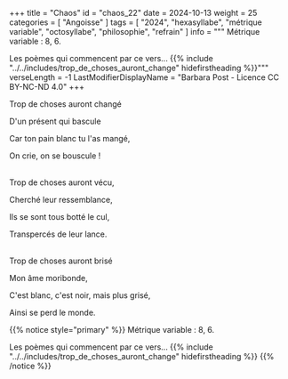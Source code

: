 +++
title = "Chaos"
id = "chaos_22"
date = 2024-10-13
weight = 25
categories = [ "Angoisse" ]
tags = [
  "2024",
  "hexasyllabe",
  "métrique variable",
  "octosyllabe",
  "philosophie",
  "refrain"
]
info = """
Métrique variable : 8, 6.

Les poèmes qui commencent par ce vers...
{{% include "../../includes/trop_de_choses_auront_change" hidefirstheading %}}"""
verseLength = -1
LastModifierDisplayName = "Barbara Post - Licence CC BY-NC-ND 4.0"
+++

Trop de choses auront changé

D'un présent qui bascule

Car ton pain blanc tu l'as mangé,

On crie, on se bouscule !

 \
Trop de choses auront vécu,

Cherché leur ressemblance,

Ils se sont tous botté le cul,

Transpercés de leur lance.

 \
Trop de choses auront brisé

Mon âme moribonde,

C'est blanc, c'est noir, mais plus grisé,

Ainsi se perd le monde.

{{% notice style="primary" %}}
Métrique variable : 8, 6.

Les poèmes qui commencent par ce vers...
{{% include "../../includes/trop_de_choses_auront_change" hidefirstheading %}}
{{% /notice %}}
